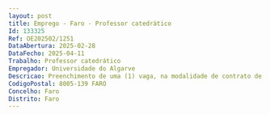 ```yaml
--- 
layout: post
title: Emprego - Faro - Professor catedrático
Id: 133325
Ref: OE202502/1251
DataAbertura: 2025-02-28
DataFecho: 2025-04-11
Trabalho: Professor catedrático
Empregador: Universidade do Algarve
Descricao: Preenchimento de uma (1) vaga, na modalidade de contrato de trabalho em funções públicas por tempo indeterminado, para a categoria de Professor Catedrático na área de Medicina e Ciências Biomédicas, subárea Ciências Biomédicas, grupo disciplinar de Neurociências, da Faculdade de Medicina e Ciências Biomédicas da Universidade do Algarve
CodigoPostal: 8005-139 FARO
Concelho: Faro
Distrito: Faro
--- 
```

